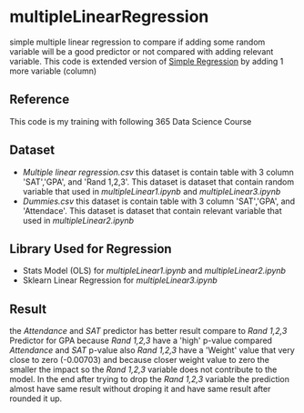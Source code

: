 # multipleLinearRegression
 simple multiple linear regression to compare if adding some random variable will be a good predictor or not compared with adding relevant variable. This code is extended version of [Simple Regression](https://github.com/hasbiabdulmajid/linearRegression) by adding 1 more variable (column)
 
 ## Reference
 This code is my training with following 365 Data Science Course
 
 ## Dataset
 - *Multiple linear regression.csv*
 this dataset is contain table with 3 column 'SAT','GPA', and 'Rand 1,2,3'. This dataset is dataset that contain random variable that used in *multipleLinear1.ipynb* and *multipleLinear3.ipynb*
 - *Dummies.csv*
 this dataset is contain table with 3 column 'SAT','GPA', and 'Attendace'. This dataset is dataset that contain relevant variable that used in *multipleLinear2.ipynb*
 
 ## Library Used for Regression
 - Stats Model (OLS) for *multipleLinear1.ipynb* and *multipleLinear2.ipynb*
 - Sklearn Linear Regression for *multipleLinear3.ipynb*
 
 ## Result
 the *Attendance* and *SAT* predictor has better result compare to *Rand 1,2,3* Predictor for GPA because *Rand 1,2,3* have a 'high' p-value compared *Attendance* and *SAT* p-value also *Rand 1,2,3* have a 'Weight' value that very close to zero (-0.00703) and because closer weight value to zero the smaller the impact so the *Rand 1,2,3* variable does not contribute to the model. In the end after trying to drop the *Rand 1,2,3* variable the prediction  almost have same result without droping it and have same result after rounded it up.
